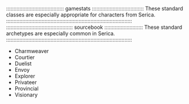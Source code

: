 ::::::::::::::::::::::::::::::::::::::: gamestats :::::::::::::::::::::::::::::::::::
These standard classes are especially appropriate for characters from Serica.
:::::::::::::::::::::::::::::::::::::::::::::::::::::::::::::::::::::::::::::::::::::
::::::::::::::::::::::::::::::::::::::::::::: sourcebook ::::::::::::::::::::::::::
These standard archetypes are especially common in Serica.
:::::::::::::::::::::::::::::::::::::::::::::::::::::::::::::::::::::::::::::::::::::

  - Charmweaver
  - Courtier
  - Duelist
  - Envoy
  - Explorer
  - Privateer
  - Provincial
  - Visionary
